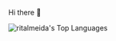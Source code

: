 Hi there 👋


![ritalmeida's Top Languages](https://github-readme-stats.vercel.app/api/top-langs/?username=ritalmeida&theme=highcontrast&show_icons=true&hide_border=true&layout=compact)

